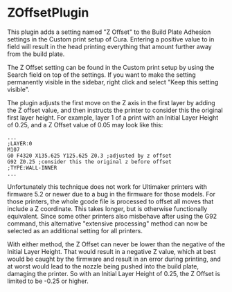 # ZOffsetPlugin

This plugin adds a setting named "Z Offset" to the Build Plate Adhesion settings in the Custom print setup of Cura. Entering a positive value to in field will result in the head printing everything that amount further away from the build plate.

The Z Offset setting can be found in the Custom print setup by using the Search field on top of the settings. If you want to make the setting permanently visible in the sidebar, right click and select "Keep this setting visible".

The plugin adjusts the first move on the Z axis in the first layer by adding the Z offset value, and then instructs the printer to consider this the original first layer height. For example, layer 1 of a print with an Initial Layer Height of 0.25, and a Z Offset value of 0.05 may look like this:
```
...
;LAYER:0
M107
G0 F4320 X135.625 Y125.625 Z0.3 ;adjusted by z offset
G92 Z0.25 ;consider this the original z before offset
;TYPE:WALL-INNER
...
```

Unfortunately this technique does not work for Ultimaker printers with firmware 5.2 or newer due to a bug in the firmware for those models. For those printers, the whole gcode file is processed to offset all moves that include a Z coordinate. This takes longer, but is otherwise functionally equivalent. Since some other printers also misbehave after using the G92 command, this alternative "extensive processing" method can now be selected as an additional setting for all printers.

With either method, the Z Offset can never be lower than the negative of the Initial Layer Height. That would result in a negative Z value, which at best would be caught by the firmware and result in an error during printing, and at worst would lead to the nozzle being pushed into the build plate, damaging the printer. So with an Initial Layer Height of 0.25, the Z Offset is limited to be -0.25 or higher.